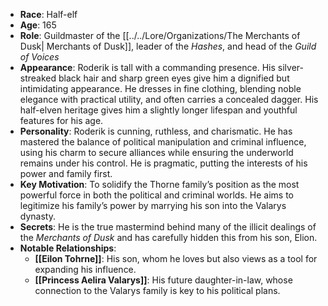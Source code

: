 - **Race**: Half-elf
- **Age**: 165
- **Role**: Guildmaster of the [[../../Lore/Organizations/The Merchants of Dusk| Merchants of Dusk]], leader of the _Hashes_, and head of the _Guild of Voices_
- **Appearance**: Roderik is tall with a commanding presence. His silver-streaked black hair and sharp green eyes give him a dignified but intimidating appearance. He dresses in fine clothing, blending noble elegance with practical utility, and often carries a concealed dagger. His half-elven heritage gives him a slightly longer lifespan and youthful features for his age.
- **Personality**: Roderik is cunning, ruthless, and charismatic. He has mastered the balance of political manipulation and criminal influence, using his charm to secure alliances while ensuring the underworld remains under his control. He is pragmatic, putting the interests of his power and family first.
- **Key Motivation**: To solidify the Thorne family’s position as the most powerful force in both the political and criminal worlds. He aims to legitimize his family’s power by marrying his son into the Valarys dynasty.
- **Secrets**: He is the true mastermind behind many of the illicit dealings of the _Merchants of Dusk_ and has carefully hidden this from his son, Elion.
- **Notable Relationships**:
    - **[[Eilon Tohrne]]**: His son, whom he loves but also views as a tool for expanding his influence.
    - **[[Princess Aelira Valarys]]**: His future daughter-in-law, whose connection to the Valarys family is key to his political plans.